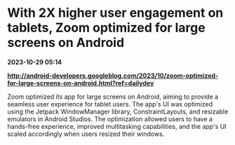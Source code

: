 # With 2X higher user engagement on tablets, Zoom optimized for large screens on Android

**2023-10-29 05:14**

**http://android-developers.googleblog.com/2023/10/zoom-optimized-for-large-screens-on-android.html?ref=dailydev**

Zoom optimized its app for large screens on Android, aiming to provide a seamless user experience for tablet users. The app's UI was optimized using the Jetpack WindowManager library, ConstraintLayouts, and resizable emulators in Android Studios. The optimization allowed users to have a hands-free experience, improved multitasking capabilities, and the app's UI scaled accordingly when users resized their windows.